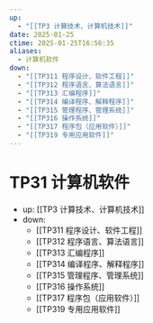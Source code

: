 ```yaml
---
up:
  - "[[TP3 计算技术、计算机技术]]"
date: 2025-01-25
ctime: 2025-01-25T16:56:35
aliases:
  - 计算机软件
down:
  - "[[TP311 程序设计、软件工程]]"
  - "[[TP312 程序语言、算法语言]]"
  - "[[TP313 汇编程序]]"
  - "[[TP314 编译程序、解释程序]]"
  - "[[TP315 管理程序、管理系统]]"
  - "[[TP316 操作系统]]"
  - "[[TP317 程序包（应用软件）]]"
  - "[[TP319 专用应用软件]]"
---
```


# TP31 计算机软件

- up: [[TP3 计算技术、计算机技术]]
- down:	
	- [[TP311 程序设计、软件工程]]
	- [[TP312 程序语言、算法语言]]
	- [[TP313 汇编程序]]
	- [[TP314 编译程序、解释程序]]
	- [[TP315 管理程序、管理系统]]
	- [[TP316 操作系统]]
	- [[TP317 程序包（应用软件）]]
	- [[TP319 专用应用软件]]
	
